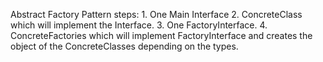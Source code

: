 Abstract Factory Pattern steps:
    1. One Main Interface
    2. ConcreteClass which will implement the Interface.
    3. One FactoryInterface.
    4. ConcreteFactories which will implement FactoryInterface and creates the object of the ConcreteClasses depending on the types. 